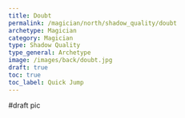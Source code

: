 ```yaml
---
title: Doubt
permalink: /magician/north/shadow_quality/doubt
archetype: Magician
category: Magician
type: Shadow Quality
type_general: Archetype
image: /images/back/doubt.jpg
draft: true
toc: true
toc_label: Quick Jump
---
```

#draft pic
